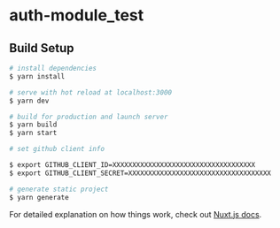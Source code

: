 # auth-module_test

## Build Setup

```bash
# install dependencies
$ yarn install

# serve with hot reload at localhost:3000
$ yarn dev

# build for production and launch server
$ yarn build
$ yarn start

# set github client info

$ export GITHUB_CLIENT_ID=XXXXXXXXXXXXXXXXXXXXXXXXXXXXXXXXXXXX
$ export GITHUB_CLIENT_SECRET=XXXXXXXXXXXXXXXXXXXXXXXXXXXXXXXXXXXX

# generate static project
$ yarn generate
```

For detailed explanation on how things work, check out [Nuxt.js docs](https://nuxtjs.org).
